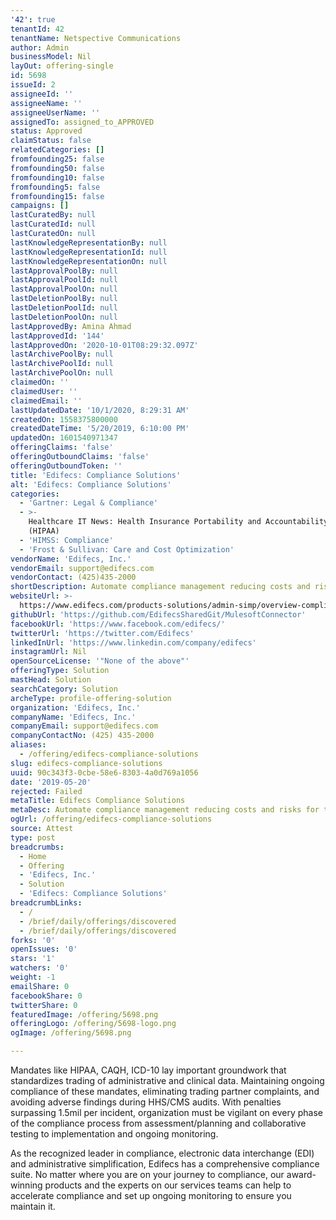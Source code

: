 ```yaml
---
'42': true
tenantId: 42
tenantName: Netspective Communications
author: Admin
businessModel: Nil
layOut: offering-single
id: 5698
issueId: 2
assigneeId: ''
assigneeName: ''
assigneeUserName: ''
assignedTo: assigned_to_APPROVED
status: Approved
claimStatus: false
relatedCategories: []
fromfounding25: false
fromfounding50: false
fromfounding10: false
fromfounding5: false
fromfounding15: false
campaigns: []
lastCuratedBy: null
lastCuratedId: null
lastCuratedOn: null
lastKnowledgeRepresentationBy: null
lastKnowledgeRepresentationId: null
lastKnowledgeRepresentationOn: null
lastApprovalPoolBy: null
lastApprovalPoolId: null
lastApprovalPoolOn: null
lastDeletionPoolBy: null
lastDeletionPoolId: null
lastDeletionPoolOn: null
lastApprovedBy: Amina Ahmad
lastApprovedId: '144'
lastApprovedOn: '2020-10-01T08:29:32.097Z'
lastArchivePoolBy: null
lastArchivePoolId: null
lastArchivePoolOn: null
claimedOn: ''
claimedUser: ''
claimedEmail: ''
lastUpdatedDate: '10/1/2020, 8:29:31 AM'
createdOn: 1558375800000
createdDateTime: '5/20/2019, 6:10:00 PM'
updatedOn: 1601540971347
offeringClaims: 'false'
offeringOutboundClaims: 'false'
offeringOutboundToken: ''
title: 'Edifecs: Compliance Solutions'
alt: 'Edifecs: Compliance Solutions'
categories:
  - 'Gartner: Legal & Compliance'
  - >-
    Healthcare IT News: Health Insurance Portability and Accountability Act
    (HIPAA)
  - 'HIMSS: Compliance'
  - 'Frost & Sullivan: Care and Cost Optimization'
vendorName: 'Edifecs, Inc.'
vendorEmail: support@edifecs.com
vendorContact: (425)435-2000
shortDescription: Automate compliance management reducing costs and risks for the business
websiteUrl: >-
  https://www.edifecs.com/products-solutions/admin-simp/overview-compliance-solutions/
githubUrl: 'https://github.com/EdifecsSharedGit/MulesoftConnector'
facebookUrl: 'https://www.facebook.com/edifecs/'
twitterUrl: 'https://twitter.com/Edifecs'
linkedInUrl: 'https://www.linkedin.com/company/edifecs'
instagramUrl: Nil
openSourceLicense: '"None of the above"'
offeringType: Solution
mastHead: Solution
searchCategory: Solution
archeType: profile-offering-solution
organization: 'Edifecs, Inc.'
companyName: 'Edifecs, Inc.'
companyEmail: support@edifecs.com
companyContactNo: (425) 435-2000
aliases:
  - /offering/edifecs-compliance-solutions
slug: edifecs-compliance-solutions
uuid: 90c343f3-0cbe-58e6-8303-4a0d769a1056
date: '2019-05-20'
rejected: Failed
metaTitle: Edifecs Compliance Solutions
metaDesc: Automate compliance management reducing costs and risks for the business
ogUrl: /offering/edifecs-compliance-solutions
source: Attest
type: post
breadcrumbs:
  - Home
  - Offering
  - 'Edifecs, Inc.'
  - Solution
  - 'Edifecs: Compliance Solutions'
breadcrumbLinks:
  - /
  - /brief/daily/offerings/discovered
  - /brief/daily/offerings/discovered
forks: '0'
openIssues: '0'
stars: '1'
watchers: '0'
weight: -1
emailShare: 0
facebookShare: 0
twitterShare: 0
featuredImage: /offering/5698.png
offeringLogo: /offering/5698-logo.png
ogImage: /offering/5698.png

---
```

Mandates like HIPAA, CAQH, ICD-10 lay important groundwork that standardizes trading of administrative and clinical data. Maintaining ongoing compliance of these mandates, eliminating trading partner complaints, and avoiding adverse findings during HHS/CMS audits. With penalties surpassing 1.5mil per incident, organization must be vigilant on every phase of the compliance process from assessment/planning and collaborative testing to implementation and ongoing monitoring.

As the recognized leader in compliance, electronic data interchange (EDI) and administrative simplification, Edifecs has a comprehensive compliance suite. No matter where you are on your journey to compliance, our award-winning products and the experts on our services teams can help to accelerate compliance and set up ongoing monitoring to ensure you maintain it.